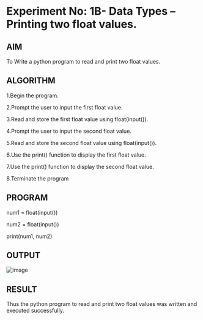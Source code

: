# Experiment No: 1B- Data Types – Printing two float values.

## AIM  
To Write a python program to read and print two float values.

## ALGORITHM  
1.Begin the program.

2.Prompt the user to input the first float value.

3.Read and store the first float value using float(input()).

4.Prompt the user to input the second float value.

5.Read and store the second float value using float(input()).

6.Use the print() function to display the first float value.

7.Use the print() function to display the second float value.

8.Terminate the program


## PROGRAM


num1 = float(input())

num2 = float(input())


print(num1, num2)



## OUTPUT

![image](https://github.com/user-attachments/assets/ce1be898-b6bc-422c-a3bc-ad5f61279ab4)


## RESULT
Thus the python program to read and print two float values was written and executed successfully.
